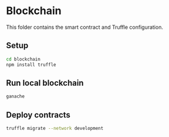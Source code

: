 # Blockchain

This folder contains the smart contract and Truffle configuration.

## Setup

```bash
cd blockchain
npm install truffle
```

## Run local blockchain

```bash
ganache
```

## Deploy contracts

```bash
truffle migrate --network development
```